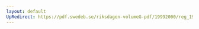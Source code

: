 ```yaml
---
layout: default
UpRedirect: https://pdf.swedeb.se/riksdagen-volumeG-pdf/19992000/reg_19992000/reg_19992000_0272.pdf
---
```

